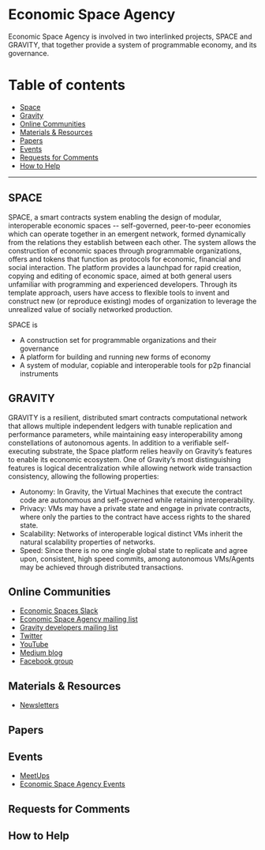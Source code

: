 # Economic Space Agency

Economic Space Agency is involved in two interlinked projects, SPACE and GRAVITY, that together provide a system of programmable economy, and its governance.

# Table of contents

* <a href="#space">Space</a>
* <a href="#gravity">Gravity</a>
* <a href="#online">Online Communities</a>
* <a href="#materials">Materials & Resources</a>
* <a href="#papers">Papers</a>
* <a href="#events">Events</a>
* <a href="#online">Requests for Comments</a>
* <a href="#hth">How to Help</a>

***

## <a name="space">SPACE</a>

SPACE, a smart contracts system enabling the design of modular, interoperable economic spaces -- self-governed, peer-to-peer economies which can operate together in an emergent network, formed dynamically from the relations they establish between each other. The system allows the construction of economic spaces through programmable organizations, offers and tokens that function as protocols for economic, financial and social interaction. The platform provides a launchpad for rapid creation, copying and editing of economic space, aimed at both general users unfamiliar with programming and experienced developers.  Through its template approach, users have access to flexible tools to invent and construct new (or reproduce existing) modes of organization to leverage the unrealized value of socially networked production.

SPACE is
- A construction set for programmable organizations and their governance
- A platform for building and running new forms of economy
- A system of modular, copiable and interoperable tools for p2p financial instruments

## <a name="gravity">GRAVITY</a>

GRAVITY is a resilient, distributed smart contracts computational network that allows multiple independent ledgers with tunable replication and performance parameters, while maintaining easy interoperability among constellations of autonomous agents. In addition to a verifiable self-executing substrate, the Space platform relies heavily on Gravity’s features to enable its economic ecosystem. One of Gravity’s most distinguishing features is logical decentralization while allowing network wide transaction consistency, allowing the following properties:
- Autonomy: In Gravity, the Virtual Machines that execute the contract code are autonomous and self-governed while retaining interoperability.
- Privacy: VMs may have a private state and engage in private contracts, where only the parties to the contract have access rights to the shared state.
- Scalability: Networks of interoperable logical distinct VMs inherit the natural scalability properties of networks.
- Speed: Since there is no one single global state to replicate and agree upon, consistent, high speed commits, among autonomous VMs/Agents may be achieved through distributed transactions.

<!--
## <a name="code">Code</a>

* [Gravity](https://github.com/GravityNetwork/Gravity)
* [Space](https://github.com/EconomicSpaceAgency/Space)
-->

## <a name="online">Online Communities</a>

* [Economic Spaces Slack](http://slack.ecsa.io)
* [Economic Space Agency mailing list](http://mailing.ecsa.io/?p=subscribe&id=1)
* [Gravity developers mailing list](http://agoric.info/lists/?p=subscribe)
* [Twitter](https://twitter.com/ecsa_team)
* [YouTube](https://www.youtube.com/channel/UCUYSiFZWVcCnL0YMG7Qmvjg)
* [Medium blog](https://medium.com/@ecsa_team/)
* [Facebook group](https://www.facebook.com/economicspaceagency/)

## <a name="matarials">Materials & Resources</a>

* [Newsletters](http://newsletter.ecsa.io)

## <a name="online">Papers</a>

## <a name="events">Events</a>

* [MeetUps](https://www.meetup.com/EconomyOS/)
* [Economic Space Agency Events](https://github.com/EconomicSpaceAgency/EconomicSpaceAgency/blob/master/events/README.md)

## <a name="rfc">Requests for Comments</a>

## <a name="hth">How to Help</a>
